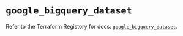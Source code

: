 # `google_bigquery_dataset`

Refer to the Terraform Registory for docs: [`google_bigquery_dataset`](https://registry.terraform.io/providers/hashicorp/google/5.10.0/docs/resources/bigquery_dataset).

